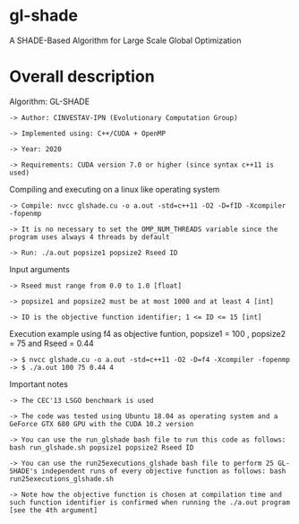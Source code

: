 # gl-shade
A SHADE-Based Algorithm for Large Scale Global Optimization 

# Overall description
Algorithm: GL-SHADE

    -> Author: CINVESTAV-IPN (Evolutionary Computation Group)

    -> Implemented using: C++/CUDA + OpenMP

    -> Year: 2020

    -> Requirements: CUDA version 7.0 or higher (since syntax c++11 is used)   

Compiling and executing on a linux like operating system

    -> Compile: nvcc glshade.cu -o a.out -std=c++11 -O2 -D=fID -Xcompiler -fopenmp
    
    -> It is no necessary to set the OMP_NUM_THREADS variable since the program uses always 4 threads by default 
    
    -> Run: ./a.out popsize1 popsize2 Rseed ID

Input arguments 

    -> Rseed must range from 0.0 to 1.0 [float]
    
    -> popsize1 and popsize2 must be at most 1000 and at least 4 [int]
    
    -> ID is the objective function identifier; 1 <= ID <= 15 [int] 

Execution example using f4 as objective funtion, popsize1 = 100 , popsize2 = 75 and Rseed = 0.44

    -> $ nvcc glshade.cu -o a.out -std=c++11 -O2 -D=f4 -Xcompiler -fopenmp
    -> $ ./a.out 100 75 0.44 4
 
Important notes

    -> The CEC'13 LSGO benchmark is used

    -> The code was tested using Ubuntu 18.04 as operating system and a GeForce GTX 680 GPU with the CUDA 10.2 version
    
    -> You can use the run_glshade bash file to run this code as follows: bash run_glshade.sh popsize1 popsize2 Rseed ID 
    
    -> You can use the run25executions_glshade bash file to perform 25 GL-SHADE's independent runs of every objective function as follows: bash run25executions_glshade.sh
    
    -> Note how the objective function is chosen at compilation time and such function identifier is confirmed when running the ./a.out program [see the 4th argument] 
